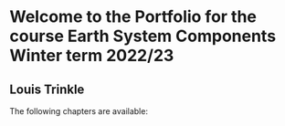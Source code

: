 # Welcome to the Portfolio for the course Earth System Components Winter term 2022/23

## Louis Trinkle

The following chapters are available:


```{tableofcontents}
```
